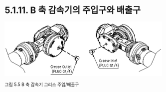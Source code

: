 ﻿# 5.1.11. B 축 감속기의 주입구와 배출구

![](../../_assets/그림_5.5_5축_감속기_그리스_주입_배출구.png  )

그림 5.5 B 축 감속기 그리스 주입/배출구
